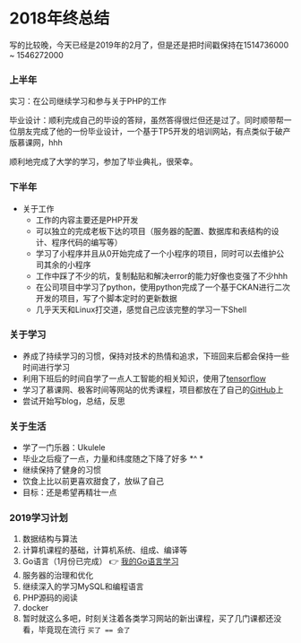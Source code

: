 # 2018年终总结
写的比较晚，今天已经是2019年的2月了，但是还是把时间戳保持在1514736000 ~ 1546272000

### 上半年
实习：在公司继续学习和参与关于PHP的工作

毕业设计：顺利完成自己的毕设的答辩，虽然答得很烂但还是过了。同时顺带帮一位朋友完成了他的一份毕业设计，一个基于TP5开发的培训网站，有点类似于破产版慕课网，hhh

顺利地完成了大学的学习，参加了毕业典礼，很荣幸。

### 下半年
- 关于工作
    - 工作的内容主要还是PHP开发
    - 可以独立的完成老板下达的项目（服务器的配置、数据库和表结构的设计、程序代码的编写等）
    - 学习了小程序并且从0开始完成了一个小程序的项目，同时可以去维护公司其余的小程序
    - 工作中踩了不少的坑，复制黏贴和解决error的能力好像也变强了不少hhh
    - 在公司项目中学习了python，使用python完成了一个基于CKAN进行二次开发的项目，写了个脚本定时的更新数据
    - 几乎天天和Linux打交道，感觉自己应该完整的学习一下Shell

### 关于学习
- 养成了持续学习的习惯，保持对技术的热情和追求，下班回来后都会保持一些时间进行学习
- 利用下班后的时间自学了一点人工智能的相关知识，使用了[tensorflow](https://github.com/ltf9651/tensorflow-learning)
- 学习了慕课网、极客时间等网站的优秀课程，项目都放在了自己的[GitHub](https://github.com/ltf9651)上
- 尝试开始写blog，总结，反思

### 关于生活
- 学了一门乐器：Ukulele
- 毕业之后瘦了一点，力量和纬度随之下降了好多 *^ *
- 继续保持了健身的习惯
- 饮食上比以前更喜欢甜食了，放纵了自己
- 目标：还是希望再精壮一点

### 2019学习计划
1. 数据结构与算法
1. 计算机课程的基础，计算机系统、组成、编译等
1. Go语言（1月份已完成） 👉 [我的Go语言学习](https://github.com/ltf9651/My_Go_Study)
1. 服务器的治理和优化
1. 继续深入的学习MySQL和编程语言
1. PHP源码的阅读
1. docker
1. 暂时就这么多吧，时刻关注着各类学习网站的新出课程，买了几门课都还没看，毕竟现在流行 `买了 == 会了`